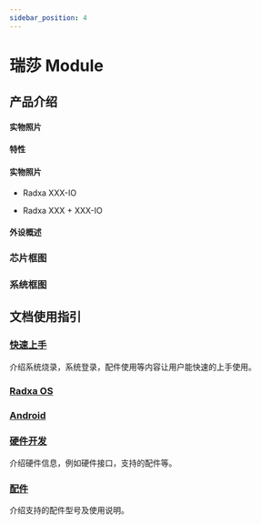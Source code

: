 ```yaml
---
sidebar_position: 4
---
```


# 瑞莎 Module

## 产品介绍

<Tabs queryString="target">
  <TabItem value="xxx" label="XXX 核心板">

#### 实物照片

#### 特性

</TabItem>

<TabItem value="xxx-io-board" label="XXX 底板">

#### 实物照片

- Radxa XXX-IO

- Radxa XXX + XXX-IO

#### 外设概述

</TabItem>

</Tabs>

### 芯片框图

### 系统框图

## 文档使用指引

### [快速上手](/template/module/getting-started)

介绍系统烧录，系统登录，配件使用等内容让用户能快速的上手使用。

### [Radxa OS](/template/module/radxa-os)

### [Android](/template/module/android)

### [硬件开发](/template/module/hardware)

介绍硬件信息，例如硬件接口，支持的配件等。

### [配件](/template/module/accessories)

介绍支持的配件型号及使用说明。
